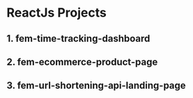 # ReactJs Projects

## 1. fem-time-tracking-dashboard
## 2. fem-ecommerce-product-page
## 3. fem-url-shortening-api-landing-page